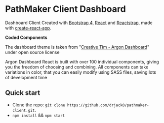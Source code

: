 # PathMaker Client Dashboard

Dashboard Client Created with [Bootstrap 4](https://getbootstrap.com/?ref=creativetim), [React](https://reactjs.org/?ref=creativetim) and [Reactstrap](https://reactstrap.github.io/?ref=creativetim), made with [create-react-app](https://facebook.github.io/create-react-app/?ref=creativetim).

**Coded Components**

The dashboard theme is taken from "[Creative Tim - Argon Dashboard](https://www.creative-tim.com/product/argon-dashboard-react)" under open source license

Argon Dashboard React is built with over 100 individual components, giving you the freedom of choosing and combining. All components can take variations in color, that you can easily modify using SASS files, saving lots of development time


## Quick start

- Clone the repo: `git clone https://github.com/drjack0/pathmaker-client.git`.
- `npm install` && `npm start`

